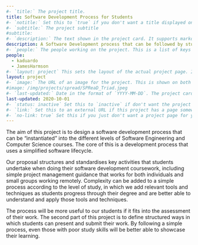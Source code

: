 ```yaml
---
#- `title:` The project title.
title: Software Development Process for Students
#- `notitle:` Set this to `true` if you don't want a title displayed on the project card. Optional.
#- `subtitle:` The project subtitle
#subtitle:
#- `description:` The text shown in the project card. It supports markdown.
description: A Software Development process that can be followed by students at all levels as they work on both individual and group assessments.
#- `people:` The people working on the project. This is a list of keys from the `_data/people.yml` file.
people:
  - kaduardo
  - JamesHarmson
#- `layout: project` This sets the layout of the actual project page. It should be set to `project`.
layout: project
#- `image:` The URL of an image for the project. This is shown on both the project page and the project card. Optional.
#image: /img/projects/spread/SPReaD_Triad.jpeg
#- `last-updated:` Date in the format of `YYYY-MM-DD`. The project cards are sorted by this, most recent first.
last-updated: 2020-10-01
#- `status: inactive` Set this to `inactive` if don't want the project to appear on the front page. Just ignore it otherwise.
#- `link:` Set this to an external URL if this project has a page somewhere else on the web. If you don't have a `link:`, then the content of this markdown file (below the YAML frontmatter) will be this project's page.
#- `no-link: true` Set this if you just don't want a project page for your project.
---
```


The aim of this project is to design a software development process that can be “instantiated” into the different levels of Software Engineering and Computer Science courses.
The core of this is a development process that uses a simplified software lifecycle.

Our proposal structures and standardises key activities that students undertake when doing their software development coursework, including simple project management guidance that works for both individuals and small groups working remotely.
Complexity can be added to a simple process according to the level of study, in which we add relevant tools and techniques as students progress through their degree and are better able to understand and apply those tools and techniques.

The process will be more useful to our students if it fits into the assessment of their work. The second part of this project is to define structured ways in which students can present and submit their work. By following a simple process, even those with poor study skills will be better able to showcase their learning.